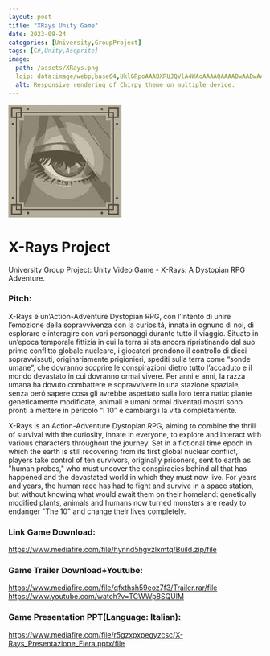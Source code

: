 ```yaml
---
layout: post
title: "XRays Unity Game"
date: 2023-09-24
categories: [University,GroupProject]
tags: [C#,Unity,Aseprite]
image:
  path: /assets/XRays.png
  lqip: data:image/webp;base64,UklGRpoAAABXRUJQVlA4WAoAAAAQAAAADwAABwAAQUxQSDIAAAARL0AmbZurmr57yyIiqE8oiG0bejIYEQTgqiDA9vqnsUSI6H+oAERp2HZ65qP/VIAWAFZQOCBCAAAA8AEAnQEqEAAIAAVAfCWkAALp8sF8rgRgAP7o9FDvMCkMde9PK7euH5M1m6VWoDXf2FkP3BqV0ZYbO6NA/VFIAAAA
  alt: Responsive rendering of Chirpy theme on multiple device.
---
```


![image tooltip here](/assets/image.jpg)

# X-Rays Project
University Group Project: Unity Video Game - X-Rays: A Dystopian RPG Adventure.

### Pitch:
X-Rays é un’Action-Adventure Dystopian RPG, con l’intento di unire l’emozione della sopravvivenza con la curiositá, innata in ognuno di noi, di esplorare e interagire con vari personaggi durante tutto il viaggio.
Situato in un’epoca temporale fittizia in cui la terra si sta ancora ripristinando dal suo primo conflitto globale nucleare, i giocatori prendono il controllo di dieci sopravvissuti, originariamente prigionieri, spediti sulla terra come “sonde umane”, che dovranno scoprire le conspirazioni dietro tutto l’accaduto e il mondo devastato in cui dovranno ormai vivere.
Per anni e anni, la razza umana ha dovuto combattere e sopravvivere in una stazione spaziale, senza peró sapere cosa gli avrebbe aspettato sulla loro terra natia: piante geneticamente modificate, animali e umani ormai diventati mostri sono pronti a mettere in pericolo “I 10” e cambiargli la vita completamente.

X-Rays is an Action-Adventure Dystopian RPG, aiming to combine the thrill of survival with the curiosity, innate in everyone, to explore and interact with various characters throughout the journey. Set in a fictional time epoch in which the earth is still recovering from its first global nuclear conflict, players take control of ten survivors, originally prisoners, sent to earth as "human probes," who must uncover the conspiracies behind all that has happened and the devastated world in which they must now live. For years and years, the human race has had to fight and survive in a space station, but without knowing what would await them on their homeland: genetically modified plants, animals and humans now turned monsters are ready to endanger "The 10" and change their lives completely.

### Link Game Download:
https://www.mediafire.com/file/hynnd5hgvzlxmtq/Build.zip/file

### Game Trailer Download+Youtube: 
https://www.mediafire.com/file/qfxthsh59eoz7f3/Trailer.rar/file
https://www.youtube.com/watch?v=TCWWp8SQUlM

### Game Presentation PPT(Language: Italian):
https://www.mediafire.com/file/r5gzxpxpegyzcsc/X-Rays_Presentazione_Fiera.pptx/file
